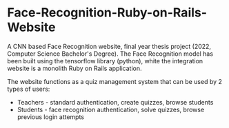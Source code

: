 # Face-Recognition-Ruby-on-Rails-Website

A CNN based Face Recognition website, final year thesis project (2022, Computer Science Bachelor's Degree). The Face Recognition model has been built using the tensorflow library (python), white the integration website is a monolith Ruby on Rails application.

The website functions as a quiz management system that can be used by 2 types of users:
- Teachers - standard authentication, create quizzes, browse students
- Students - face recognition authentication, solve quizzes, browse previous login attempts
